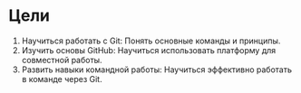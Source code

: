 # Цели 
1. Научиться работать с Git: Понять основные команды и принципы. 
2. Изучить основы GitHub: Научиться использовать платформу для совместной работы. 
3. Развить навыки командной работы: Научиться эффективно работать в команде через Git.

